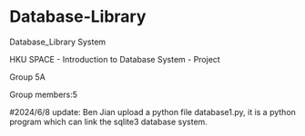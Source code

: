 # Database-Library
Database_Library System


HKU SPACE - Introduction to Database System - Project


Group 5A

Group members:5

#2024/6/8 update: Ben Jian upload a python file database1.py, it is a python program which can link the sqlite3 database system.
